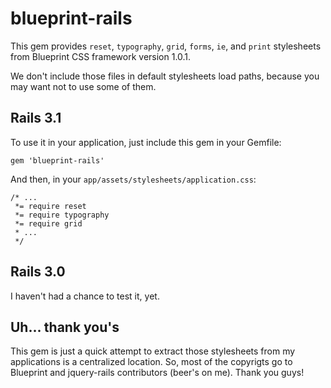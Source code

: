# blueprint-rails

This gem provides `reset`, `typography`, `grid`, `forms`, `ie`, and `print`
stylesheets from Blueprint CSS framework version 1.0.1.

We don't include those files in default stylesheets load paths, because you
may want not to use some of them.

## Rails 3.1

To use it in your application, just include this gem in your Gemfile:

    gem 'blueprint-rails'

And then, in your `app/assets/stylesheets/application.css`:

    /* ...
     *= require reset
     *= require typography
     *= require grid
     * ...
     */

## Rails 3.0

I haven't had a chance to test it, yet.

## Uh... thank you's

This gem is just a quick attempt to extract those stylesheets from my
applications is a centralized location. So, most of the copyrigts go to Blueprint
and jquery-rails contributors (beer's on me). Thank you guys!
